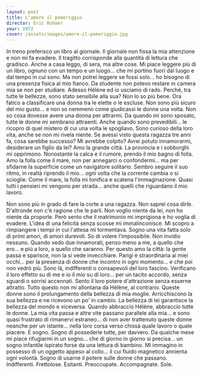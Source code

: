```yaml
---
layout: post
title: L'amore il pomeriggio
director: Éric Rohmer
year: 1972
cover: /assets/images/amore-il-pomeriggio.jpg
---
```


In treno preferisco un libro al giornale.
Il giornale non fissa la mia attenzione e non mi fa evadere.
Il tragitto corrisponde alla quantità di lettura che gradisco.
Anche a casa leggo, di sera, ma altre cose.
Mi piace leggere più di un libro, ognuno con un tempo e un luogo... che mi portino fuori
dal luogo e dal tempo in cui sono.
Ma non potrei leggere se fossi solo... ho bisogno di una presenza fisica al mio fianco.
Da studente non potevo restare in camera mia se non per studiare.
Adesso Hélène ed io usciamo di rado.
Perché, tra tutte le bellezze, sono stato sensibile alla sua?
Non lo so più bene.
Ora fatico a classificare una donna tra le elette o le escluse.
Non sono più sicuro del mio gusto... e non so nemmeno come giudicassi le donne una volta.
Non so cosa dovesse avere una donna per attrarmi.
Da quando mi sono sposato, tutte le donne mi sembrano attraenti.
Anche quando sono prevedibili... le ricopro di quel mistero di cui una volta le spogliavo.
Sono curioso della loro vita, anche se non mi rivela niente.
Se avessi visto questa ragazza tre anni fa, cosa sarebbe successo?
Mi avrebbe colpito?
Avrei potuto innamorarmi, desiderare un figlio da lei?
Amo la grande città.
La provincia e i sobborghi mi opprimono.
Nonostante la calca e il rumore, prendo il mio bagno di folla.
Amo la folla come il mare, non per annegarci o confondermi... ma per sfidarne la superficie
come un navigatore solitario.
Sembro seguire il suo ritmo, in realtà riprendo il mio... ogni volta che la corrente cambia o si scioglie.
Come il mare, la folla mi tonifica e scatena l'immaginazione.
Quasi tutti i pensieri mi vengono per strada... anche quelli che riguardano il mio lavoro.


Non sono più in grado di fare la corte a una ragazza.
Non saprei cosa dirle. D'altronde non c'è ragione che le parli.
Non voglio niente da lei, non ho niente da proporle.
Però sento che il matrimonio mi imprigiona e ho voglia di evadere.
L'idea di una felicità senza scosse mi immalinconisce.
Mi scopro a rimpiangere i tempi in cui l'attesa mi tormentava.
Sogno una vita fatta solo di primi amori, di amori durevoli.
So di volere l'impossibile. Non invidio nessuno.
Quando vedo due innamorati, penso meno a me, a quello che ero... e più a loro, a quello che saranno.
Per questo amo la città: la gente passa e sparisce, non la si vede invecchiare.
Parigi è straordinaria ai miei occhi... per la presenza di donne che incontro in ogni momento... e che poi non vedrò più.
Sono là, indifferenti o consapevoli del loro fascino.
Verificano il loro effetto su di me e io il mio su di loro... per un tacito accordo, senza sguardi o sorrisi accennati.
Sento il loro potere d'attrazione senza esserne attratto.
Tutto questo non mi allontana da Hélène, al contrario.
Queste donne sono il prolungamento della bellezza di mia moglie.
Arricchiscono la sua bellezza e ne ricevono un po' in cambio.
La bellezza di lei garantisce la bellezza del mondo e viceversa.
Quando abbraccio Hélène, abbraccio tutte le donne.
La mia vita passa e altre vite passano parallele alla mia... e sono quasi frustrato
di rimanervi estraneo... di non aver trattenuto queste donne neanche per un istante... nella loro corsa verso chissà quale lavoro o quale piacere.
E sogno. Sogno di possederle tutte, per davvero.
Da qualche mese mi piace rifugiarmi in un sogno...
che di giorno in giorno si precisa...
un sogno infantile ispirato forse da una lettura di bambino.
Mi immagino in possesso di un oggetto appeso al collo...
il cui fluido magnetico annienta ogni volontà.
Sogno di usarne il potere sulle donne che passano.
Indifferenti.
Frettolose.
Esitanti.
Preoccupate.
Accompagnate.
Sole.
